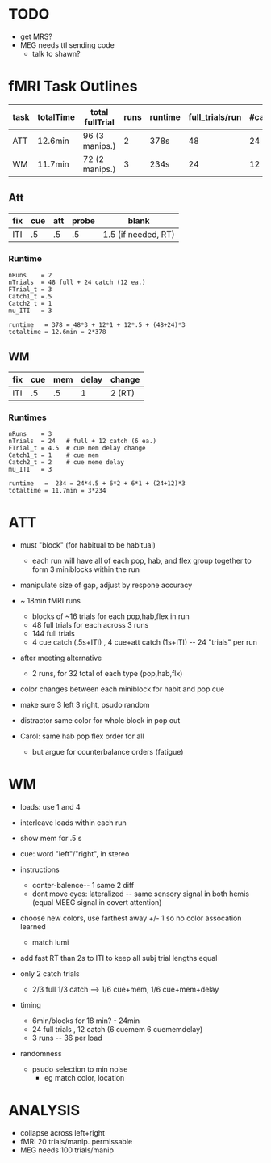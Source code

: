 # TODO
  * get MRS?
  * MEG needs ttl sending code
    * talk to shawn?


# fMRI Task Outlines

|task | totalTime|total fullTrial | runs | runtime | full_trials/run  | #catch|
|---  | ---      |   ---          | ---  | ---     | ---              | ---   |
|ATT  | 12.6min  | 96 (3 manips.) | 2    | 378s    | 48               | 24    |
|WM   | 11.7min  | 72 (2 manips.) | 3    | 234s    | 24               | 12    |

## Att 

| fix | cue | att | probe | blank      |
| --- | --- | --- | ----- | -----      |
| ITI | .5 | .5 | .5 | 1.5 (if needed, RT) |

### Runtime

```
nRuns    = 2
nTrials  = 48 full + 24 catch (12 ea.)
FTrial_t = 3
Catch1_t =.5
Catch2_t = 1
mu_ITI   = 3

runtime   = 378 = 48*3 + 12*1 + 12*.5 + (48+24)*3
totaltime = 12.6min = 2*378
```

## WM

| fix | cue | mem | delay | change |
| --- | --- | --- | ----- | -----  |
| ITI | .5 | .5 | 1 | 2 (RT) |

### Runtimes

```
nRuns    = 3
nTrials  = 24   # full + 12 catch (6 ea.)
FTrial_t = 4.5  # cue mem delay change
Catch1_t = 1    # cue mem
Catch2_t = 2    # cue meme delay
mu_ITI   = 3

runtime   =  234 = 24*4.5 + 6*2 + 6*1 + (24+12)*3
totaltime = 11.7min = 3*234
```


# ATT

  * must "block" (for habitual to be habitual)
    * each run will have all of each pop, hab, and flex group together to form 3 miniblocks within the run
  * manipulate size of gap, adjust by respone accuracy
  * ~ 18min fMRI runs
    * blocks of ~16 trials for each pop,hab,flex in run
    * 48 full trials for each across 3 runs
    * 144 full trials 
    * 4 cue catch (.5s+ITI) , 4 cue+att catch (1s+ITI)  -- 24 "trials" per run
   
  * after meeting alternative
    * 2 runs, for 32 total of each type (pop,hab,flx)


  * color changes between each miniblock for habit and pop cue
  * make sure 3 left 3 right, psudo random
  * distractor same color for whole block in pop out
  * Carol: same hab pop flex order for all
     * but argue for counterbalance orders (fatigue)



# WM

  * loads: use 1 and 4
  * interleave loads within each run
  * show mem for .5 s
  * cue: word "left"/"right", in stereo
  * instructions
    * conter-balence-- 1 same 2 diff
    * dont move eyes: lateralized -- same sensory signal in both hemis (equal MEEG signal in covert attention)
  * choose new colors, use farthest away +/- 1 so no color assocation learned
    * match lumi

  * add fast RT than 2s to ITI to keep all subj trial lengths equal

  * only 2 catch trials
     * 2/3 full 1/3 catch --> 1/6 cue+mem, 1/6 cue+mem+delay

  * timing
    * 6min/blocks for 18 min? - 24min
    * 24 full trials , 12 catch (6 cuemem 6 cuememdelay)
    * 3 runs -- 36 per load

  * randomness
    * psudo selection to min noise
       * eg match color, location


 
# ANALYSIS
  * collapse across left+right
  * fMRI 20 trials/manip. permissable
  * MEG needs 100 trials/manip

